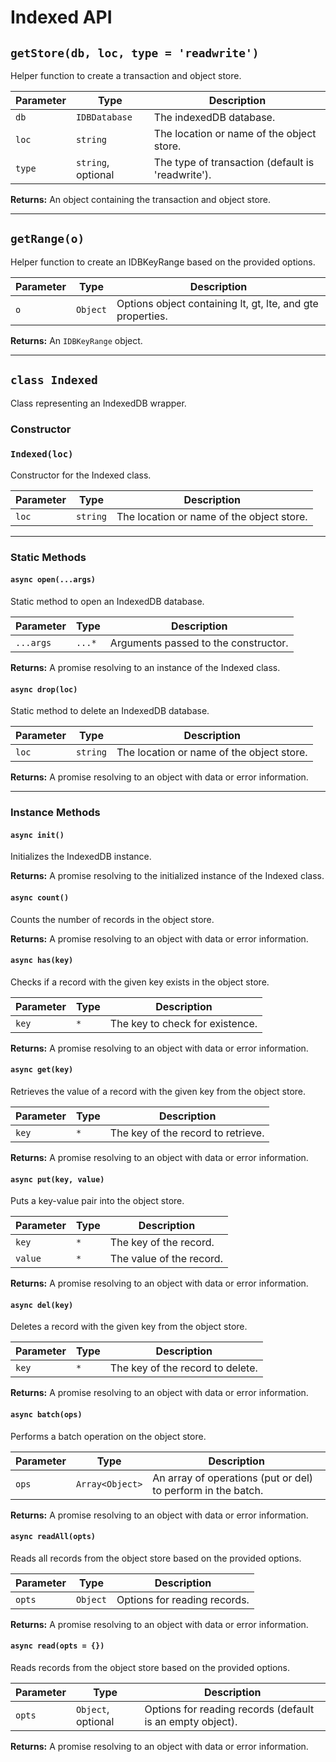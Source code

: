 # Indexed API

## `getStore(db, loc, type = 'readwrite')`

Helper function to create a transaction and object store.

| Parameter | Type            | Description                                   |
|-----------|-----------------|-----------------------------------------------|
| `db`      | `IDBDatabase`   | The indexedDB database.                       |
| `loc`     | `string`        | The location or name of the object store.     |
| `type`    | `string`, optional | The type of transaction (default is 'readwrite'). |

**Returns:** An object containing the transaction and object store.

---

## `getRange(o)`

Helper function to create an IDBKeyRange based on the provided options.

| Parameter | Type     | Description                                      |
|-----------|----------|--------------------------------------------------|
| `o`       | `Object` | Options object containing lt, gt, lte, and gte properties. |

**Returns:** An `IDBKeyRange` object.

---

## `class Indexed`

Class representing an IndexedDB wrapper.

### Constructor

### `Indexed(loc)`

Constructor for the Indexed class.

| Parameter | Type     | Description                              |
|-----------|----------|------------------------------------------|
| `loc`     | `string` | The location or name of the object store. |

---

### Static Methods

#### `async open(...args)`

Static method to open an IndexedDB database.

| Parameter | Type  | Description                      |
|-----------|-------|----------------------------------|
| `...args` | `...*` | Arguments passed to the constructor. |

**Returns:** A promise resolving to an instance of the Indexed class.

#### `async drop(loc)`

Static method to delete an IndexedDB database.

| Parameter | Type     | Description                              |
|-----------|----------|------------------------------------------|
| `loc`     | `string` | The location or name of the object store. |

**Returns:** A promise resolving to an object with data or error information.

---

### Instance Methods

#### `async init()`

Initializes the IndexedDB instance.

**Returns:** A promise resolving to the initialized instance of the Indexed class.

#### `async count()`

Counts the number of records in the object store.

**Returns:** A promise resolving to an object with data or error information.

#### `async has(key)`

Checks if a record with the given key exists in the object store.

| Parameter | Type | Description                     |
|-----------|------|---------------------------------|
| `key`     | `*`  | The key to check for existence.  |

**Returns:** A promise resolving to an object with data or error information.

#### `async get(key)`

Retrieves the value of a record with the given key from the object store.

| Parameter | Type | Description                           |
|-----------|------|---------------------------------------|
| `key`     | `*`  | The key of the record to retrieve.     |

**Returns:** A promise resolving to an object with data or error information.

#### `async put(key, value)`

Puts a key-value pair into the object store.

| Parameter | Type | Description                           |
|-----------|------|---------------------------------------|
| `key`     | `*`  | The key of the record.                 |
| `value`   | `*`  | The value of the record.               |

**Returns:** A promise resolving to an object with data or error information.

#### `async del(key)`

Deletes a record with the given key from the object store.

| Parameter | Type | Description                           |
|-----------|------|---------------------------------------|
| `key`     | `*`  | The key of the record to delete.       |

**Returns:** A promise resolving to an object with data or error information.

#### `async batch(ops)`

Performs a batch operation on the object store.

| Parameter | Type           | Description                                 |
|-----------|----------------|---------------------------------------------|
| `ops`     | `Array<Object>` | An array of operations (put or del) to perform in the batch. |

**Returns:** A promise resolving to an object with data or error information.

#### `async readAll(opts)`

Reads all records from the object store based on the provided options.

| Parameter | Type   | Description                              |
|-----------|--------|------------------------------------------|
| `opts`    | `Object` | Options for reading records.              |

**Returns:** A promise resolving to an object with data or error information.

#### `async read(opts = {})`

Reads records from the object store based on the provided options.

| Parameter | Type   | Description                              |
|-----------|--------|------------------------------------------|
| `opts`    | `Object`, optional | Options for reading records (default is an empty object). |

**Returns:** A promise resolving to an object with data or error information.
